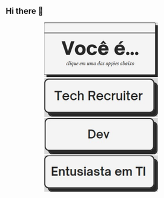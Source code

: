 ## Hi there 👋

<div align="center">
  <img src="https://github.com/Olivvvrr/Olivvvrr/blob/main/main-question.png?raw=true" alt="Você é..." width="300px">
  <br>
 <!-- Botão Tech Recruiter -->
  <a href="https://showcase-olivvvrrs-projects.vercel.app/api/log_interaction?button=Tech%20Recruiter">
    <img src="https://github.com/Olivvvrr/Olivvvrr/blob/main/main-tech-recruiter.jpg?raw=true" alt="Tech Recruiter" width="300px">
  </a>
  <br>

  <!-- Botão Dev -->
  <a href="https://showcase-olivvvrrs-projects.vercel.app/api/log_interaction?button=Dev">
    <img src="https://github.com/Olivvvrr/Olivvvrr/blob/main/main-dev.jpg?raw=true" alt="Dev" width="300px">
  </a>
  <br>

  <!-- Botão Entusiasta em TI -->
  <a href="https://showcase-olivvvrrs-projects.vercel.app/api/log_interaction?button=Entusiasta%20em%20TI">
    <img src="https://github.com/Olivvvrr/Olivvvrr/blob/main/main-IT-enthusiast.jpg?raw=true" alt="Entusiasta em TI" width="300px">
  </a>
</div>
